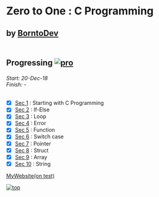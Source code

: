 # Zero to One : C Programming
## by [BorntoDev](https://academy.borntodev.com)<br><br>

## Progressing  [![pro](http://progressed.io/bar/84)](#pro)
<h6>Start: 20-Dec-18<br>
Finish: - </h6>

- [x] [Sec 1](https://github.com/ZeroHX/C-Learning/blob/master/sec1/read1.md)  : Starting with C Programming
- [x] [Sec 2](https://github.com/ZeroHX/C-Learning/blob/master/sec2/read2.md)  : If-Else
- [x] [Sec 3](https://github.com/ZeroHX/C-Learning/blob/master/sec3/read3.md)  : Loop
- [x] [Sec 4](https://github.com/ZeroHX/C-Learning/tree/master/sec4)  : Error
- [x] [Sec 5](https://github.com/ZeroHX/C-Learning/tree/master/sec5)  : Function
- [x] [Sec 6](https://github.com/ZeroHX/C-Learning/tree/master/sec6)  : Switch case
- [x] [Sec 7](https://github.com/ZeroHX/C-Learning/tree/master/sec7)  : Pointer
- [x] [Sec 8](https://github.com/ZeroHX/C-Learning/tree/master/sec8) : Struct
- [x] [Sec 9](https://github.com/ZeroHX/C-Learning/tree/master/sec9)  : Array
- [x] [Sec 10](https://github.com/ZeroHX/C-Learning/tree/master/sec10) : String

[MyWebsite(on test)](https://zerohx.github.io/C-Learning/)

[![top](https://img.shields.io/badge/Goto-top-orange.svg?style=for-the-badge)](#top)
